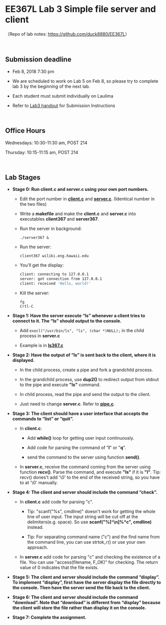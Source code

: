 # EE367L Lab 3 Simple file server and client

（Repo of lab notes: <https://github.com/duck8880/EE367L>）

​    


## Submission deadline

  - Feb 8, 2018 7:30 pm
  - We are scheduled to work on Lab 5 on Feb 8, so please try to complete lab 3 by the beginning of the next lab.
  - Each student must submit individually on Laulima
  - Refer to [Lab3 handout](https://laulima.hawaii.edu/access/content/attachment/MAN.80605.201830/Assignments/d4d19636-a0e6-4b23-be7d-3e438392b486/EE367Lab3-v2.pdf) for Submission Instructions

    ​

## Office Hours
  Wednesdays: 10:30-11:30 am, POST 214   

  Thursday: 10:15-11:15 am, POST 214

​    


## Lab Stages
- **Stage 0: Run client.c and server.c using your own port numbers.** 

  - Edit the port number in [**client.c**](https://laulima.hawaii.edu/access/content/attachment/MAN.80605.201830/Assignments/e92b962a-6f04-47a7-91a4-a36045c8696d/client.c) and [**server.c**](https://laulima.hawaii.edu/access/content/attachment/MAN.80605.201830/Assignments/3b552893-8336-4d52-b736-587a0b60d3c3/server.c). (Identical number in the two files)

  - Write a **makefile** and make the **client.c** and **server.c** into executables **client367** and **server367**.

  - Run the server in background:   

     `./server367 &`  

  - Run the server: 

    `client367 wiliki.eng.hawaii.edu`

  - You'll get the display:

    ```bash
    client: connecting to 127.0.0.1
    server: got connection from 127.0.0.1
    client: received 'Hello, world!'
    ```

  - Kill the server:

     `fg`  
     `Crtl-C`

- **Stage 1: Have the server execute “ls” whenever a client tries to connect to it. The “ls” should output to the console.**

  - Add `execl("/usr/bin/ls", "ls", (char *)NULL);` in the child process in **server.c**

  - Example is in [**ls367.c**](https://laulima.hawaii.edu/access/content/attachment/MAN.80605.201830/Assignments/a1db3538-c01b-4a10-b2b7-360929b20cb8/ls367.c)

- **Stage 2: Have the output of “ls” is sent back to the client, where it is displayed.**  

  - In the child process, create a pipe and fork a grandchild process.

  - In the grandchild process, use **dup2()** to redirect output from stdout to the pipe and execute **"ls"** command.

  - In child process, read the pipe and send the output to the client.

  - Just need to change **server.c**. Refer to [**pipe.c**](https://laulima.hawaii.edu/access/content/attachment/MAN.80605.201830/Assignments/acd131e2-ee40-4048-a614-a8212e8f3571/pipe.c).

- **Stage 3: The client should have a user interface that accepts the commands to “list” or “quit”.**

  - In **client.c**: 
  
    - Add **while()** loop for getting user input continuously.

    - Add code for parsing the command of "**l**" or "**q**".

    - send the command to the server using function **send()**.

  - In **server.c**, receive the command coming from the server using function **recv()**. Parse the command, and execute **"ls"** if it is **"l"**. Tip: recv() dones't add '\0' to the end of the received string, so you have to at '\0' manually.

- **Stage 4: The client and server should include the command “check”.**

  - In **client.c** add code for parsing "c". 
  
    - Tip: "scanf("%s", cmdline)" doesn't work for getting the whole line of user input. The input string will be cut off at the delimiters(e.g. space). So use **scanf("%\[^\n]%\*c", cmdline)** instead.
    
    - Tip: For separating command name ("c") and the find name from the command line, you can use strtok_r() or use your own approach.
  
  - In **server.c** add code for parsing "c" and checking the existence of a file. You can use "access(filename, F_OK)" for checking. The return value of 0 indicates that the file exists.

- **Stage 5:
  The client and server should include the command “display”. To implement “display”, first have the server
  display the file directly to the console. Then have the server send the file back to the client.**

- **Stage 6:
  The client and server should include the command “download”. Note that “download” is different from
  “display” because the client will store the file rather than display it on the console.**

- **Stage 7: Complete the assignment.**

